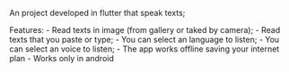 An project developed in flutter that speak texts;

Features:
    - Read texts in image (from gallery or taked by camera);
    - Read texts that you paste or type;
    - You can select an language to listen;
    - You can select an voice to listen;
    - The app works offline saving your internet plan
    - Works only in android
